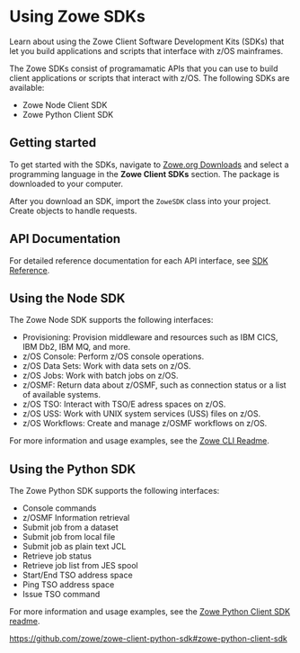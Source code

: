 # Using Zowe SDKs

Learn about using the Zowe Client Software Development Kits (SDKs) that let you build applications and scripts that interface with z/OS mainframes.

The Zowe SDKs consist of programamatic APIs that you can use to build client applications or scripts that interact with z/OS. The following SDKs are available:
- Zowe Node Client SDK
- Zowe Python Client SDK

## Getting started

To get started with the SDKs, navigate to [Zowe.org Downloads](https://www.zowe.org/download.html) and select a programming language in the **Zowe Client SDKs** section. The package is downloaded to your computer.

After you download an SDK, import the `ZoweSDK` class into your project. Create objects to handle requests.

## API Documentation

For detailed reference documentation for each API interface, see [SDK Reference]().

## Using the Node SDK

The Zowe Node SDK supports the following interfaces:

- Provisioning: Provision middleware and resources such as IBM CICS, IBM Db2, IBM MQ, and more.
- z/OS Console: Perform z/OS console operations.
- z/OS Data Sets: Work with data sets on z/OS.
- z/OS Jobs: Work with batch jobs on z/OS.
- z/OSMF: Return data about z/OSMF, such as connection status or a list of available systems.
- z/OS TSO: Interact with TSO/E adress spaces on z/OS.
- z/OS USS: Work with UNIX system services (USS) files on z/OS.
- z/OS Workflows: Create and manage z/OSMF workflows on z/OS.

For more information and usage examples, see the [Zowe CLI Readme](https://github.com/zowe/zowe-cli#using-the-zowe-node-apis).

## Using the Python SDK

The Zowe Python SDK supports the following interfaces:

- Console commands
- z/OSMF Information retrieval
- Submit job from a dataset
- Submit job from local file
- Submit job as plain text JCL
- Retrieve job status
- Retrieve job list from JES spool
- Start/End TSO address space
- Ping TSO address space
- Issue TSO command

For more information and usage examples, see the [Zowe Python Client SDK readme](https://github.com/zowe/zowe-client-python-sdk#zowe-python-client-sdk).

https://github.com/zowe/zowe-client-python-sdk#zowe-python-client-sdk



